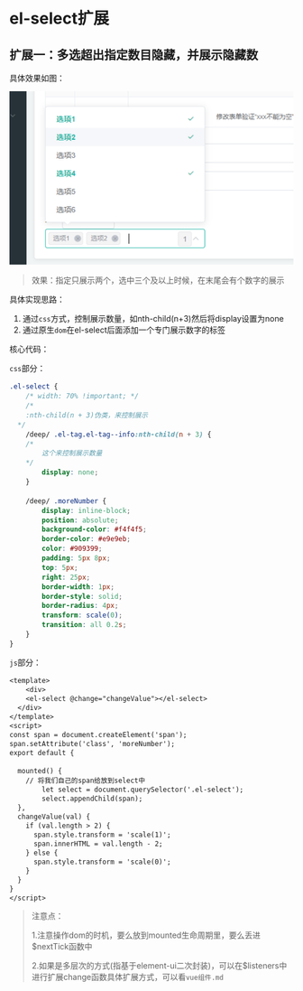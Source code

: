 # el-select扩展



## 扩展一：多选超出指定数目隐藏，并展示隐藏数

具体效果如图：

![02-select扩展-01](./../../前端图片/element-ui扩展/02-select扩展-01.PNG)

>效果：指定只展示两个，选中三个及以上时候，在末尾会有个数字的展示



具体实现思路：

1. 通过`css`方式，控制展示数量，如nth-child(n+3)然后将display设置为none
2. 通过原生`dom`在el-select后面添加一个专门展示数字的标签



核心代码：

`css`部分：

```scss
.el-select {
	/* width: 70% !important; */
	/*
  	:nth-child(n + 3)伪类，来控制展示
  */
	/deep/ .el-tag.el-tag--info:nth-child(n + 3) {
    /*
    	这个来控制展示数量
    */
		display: none;
	}

	/deep/ .moreNumber {
		display: inline-block;
		position: absolute;
		background-color: #f4f4f5;
		border-color: #e9e9eb;
		color: #909399;
		padding: 5px 8px;
		top: 5px;
		right: 25px;
		border-width: 1px;
		border-style: solid;
		border-radius: 4px;
		transform: scale(0);
		transition: all 0.2s;
	}
}
```



`js`部分：

```vue
<template>
	<div>
    <el-select @change="changeValue"></el-select>
  </div>
</template>
<script>
const span = document.createElement('span');
span.setAttribute('class', 'moreNumber');
export default {
	
  mounted() {
    // 将我们自己的span给放到select中
		let select = document.querySelector('.el-select');
		select.appendChild(span);
  },
  changeValue(val) {
    if (val.length > 2) {
      span.style.transform = 'scale(1)';
      span.innerHTML = val.length - 2;
    } else {
      span.style.transform = 'scale(0)';
    }
  }
}
</script>
```

>注意点：
>
>1.注意操作dom的时机，要么放到mounted生命周期里，要么丢进$nextTick函数中
>
>2.如果是多层次的方式(指基于element-ui二次封装)，可以在$listeners中进行扩展change函数具体扩展方式，可以看`vue组件.md`

